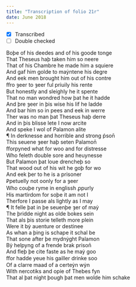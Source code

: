 ```yaml
---
title: "Transcription of folio 21r"
date: June 2018
---
```


- [X] Transcribed
- [ ] Double checked

Boþe of his deedes and of his goode tonge  
That Theseus haþ taken him so neere  
That of his Chambre he made him a squiere  
And gaf him golde to maẏntene his degre  
And eek men brought him out of his contre  
ﬀro ȝeer to ȝeer ful priuily his rente  
But honestly and sleighly he it spente  
That no man wondred how þat he it hadde  
And þre ȝeer in þis wise his lif he ladde  
And bar him so in pees and eek in werre  
Ther was no man þat Theseus haþ derre  
And in þis blisse lete I now arcite  
And speke I wol of Palamon alite  
¶ In derknesse and horrible and strong p̉son̄  
This seuene ȝeer haþ seten Palamon̄  
ﬀorpyned what for woo and for distresse  
Who feleth double sore and heuynesse  
But Palamon þat loue drencheþ so  
That wood out of his wit he goþ for wo  
And eek þer to he is a prisoner  
Ꝑpetuelly not oonly for a ȝeer  
Who couþe ryme in englissh ꝓpurly  
His martirdom for soþe it am not I  
Therfore I passe als lightly as I may  
¶ It felle þat in þe seuenþe ȝer of maẏ  
The þridde night as olde bokes sein  
That als þis storie telleth more plein  
Were it bẏ auenture or destinee  
As whan a þing is schape it schal be  
That sone after þe mydnẏght Palamon  
Bẏ helpyng of a frende brak prison̄  
And fleþ þe cite faste as he maẏ goo  
ﬀor hadde yeue his gailler drinke soo  
Of a clarre maad of a certeẏn wẏn  
With nercotiks and opie of Thebes fyn  
That al þat night þough þat men wolde him schake  
